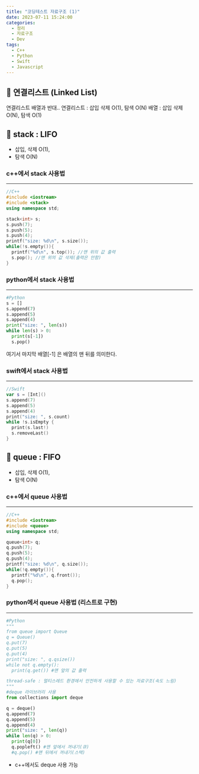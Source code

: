 ```yaml
---
title: "코딩테스트 자료구조 (1)"
date: 2023-07-11 15:24:00
categories:
  - 정리
  - 자료구조
  - Dev
tags:
  - C++
  - Python
  - Swift
  - Javascript
---
```


## 📖 연결리스트 (Linked List)

연결리스트 배열과 반대..
연결리스트 : 삽입 삭제 O(1), 탐색 O(N)
배열 : 삽입 삭제 O(N), 탐색 O(1)

## 📖 stack : LIFO
* 삽입, 삭제 O(1),
* 탐색 O(N)

### c++에서 stack 사용법  
---  
   
```C++
//C++
#include <iostream>
#include <stack>
using namespace std;

stack<int> s;
s.push(7);
s.push(5);
s.push(4);
printf("size: %d\n", s.size());
while(!s.empty()){
  printf("%d\n", s.top()); //맨 위의 값 출력
  s.pop(); //맨 위의 값 삭제(출력은 안함)
}
```  
 

### python에서 stack 사용법  
---  
  
```python
#Python
s = []
s.append(7)
s.append(5)
s.append(4)
print("size: ", len(s))
while len(s) > 0:
  print(s[-1])
  s.pop() 
```  
여기서 마지막 배열[-1] 은 배열의 맨 뒤를 의미한다.

### swift에서 stack 사용법
---  
```swift
//Swift
var s = [Int]()
s.append(7)
s.append(5)
s.append(4)
print("size: ", s.count)
while !s.isEmpty {
  print(s.last!)
  s.removeLast()
}
```

## 📖 queue : FIFO
* 삽입, 삭제 O(1), 
* 탐색 O(N)

### c++에서 queue 사용법  
---  
   
```c++
//C++
#include <iostream>
#include <queue>
using namespace std;

queue<int> q;
q.push(7);
q.push(5);
q.push(4);
printf("size: %d\n", q.size());
while(!q.empty()){
  printf("%d\n", q.front());
  q.pop();
}
```

### python에서 queue 사용법 (리스트로 구현)  
---  
```python
#Python
"""
from queue import Queue
q = Queue()
q.put(7)
q.put(5)
q.put(4)
print("size: ", q.qsize())
while not q.empty():
  print(q.get()) #맨 앞의 값 출력

thread-safe : 멀티스레드 환경에서 안전하게 사용할 수 있는 자료구조(속도 느림)
"""
#deque 라이브러리 사용
from collections import deque

q = deque()
q.append(7)
q.append(5)
q.append(4)
print("size: ", len(q))
while len(q) > 0:
  print(q[0])
  q.popleft() #맨 앞에서 꺼내기(큐)
  #q.pop() #맨 뒤에서 꺼내기(스택) 
```  
* c++에서도 deque 사용 가능



